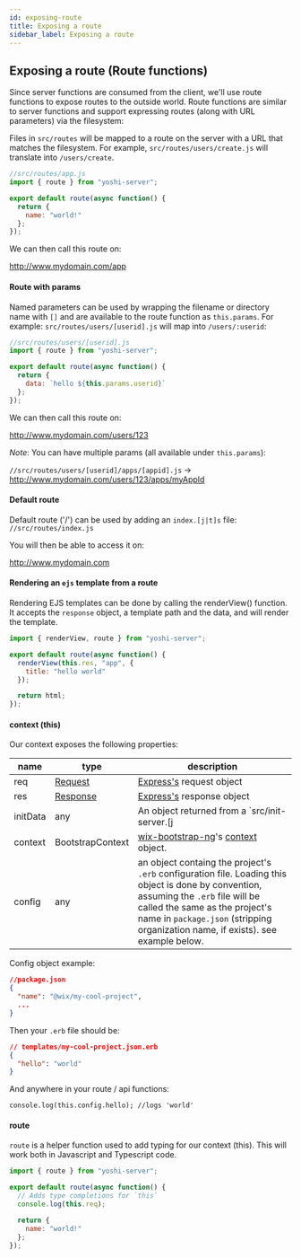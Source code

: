```yaml
---
id: exposing-route
title: Exposing a route
sidebar_label: Exposing a route
---
```


## Exposing a route (Route functions)

Since server functions are consumed from the client, we'll use route functions to expose routes to the outside world. Route functions are similar to server functions and support expressing routes (along with URL parameters) via the filesystem:

Files in `src/routes` will be mapped to a route on the server with a URL that matches the filesystem. For example, `src/routes/users/create.js` will translate into `/users/create`.

```js
//src/routes/app.js
import { route } from "yoshi-server";

export default route(async function() {
  return {
    name: "world!"
  };
});
```

We can then call this route on:

http://www.mydomain.com/app

#### Route with params

Named parameters can be used by wrapping the filename or directory name with `[]` and are available to the route function as `this.params`. For example: `src/routes/users/[userid].js` will map into `/users/:userid`:

```js
//src/routes/users/[userid].js
import { route } from "yoshi-server";

export default route(async function() {
  return {
    data: `hello ${this.params.userid}`
  };
});
```

We can then call this route on:

http://www.mydomain.com/users/123

_Note_: You can have multiple params (all available under `this.params`):

`//src/routes/users/[userid]/apps/[appid].js` -> http://www.mydomain.com/users/123/apps/myAppId

#### Default route

Default route ('/') can be used by adding an `index.[j|t]s` file:
`//src/routes/index.js`

You will then be able to access it on:

http://www.mydomain.com

#### Rendering an `ejs` template from a route

Rendering EJS templates can be done by calling the renderView() function. It accepts the `response` object, a template path and the data, and will render the template.

```js
import { renderView, route } from "yoshi-server";

export default route(async function() {
  renderView(this.res, "app", {
    title: "hello world"
  });

  return html;
});
```

#### context (this)

Our context exposes the following properties:

| name     | type                                                                      | description                                                                                                                                                                                                                                                  |
| -------- | ------------------------------------------------------------------------- | ------------------------------------------------------------------------------------------------------------------------------------------------------------------------------------------------------------------------------------------------------------ |
| req      | [Request](https://github.com/types/express/blob/master/lib/request.d.ts)  | [Express's](http://expressjs.com) request object                                                                                                                                                                                                             |
| res      | [Response](https://github.com/types/express/blob/master/lib/request.d.ts) | [Express's](http://expressjs.com) response object                                                                                                                                                                                                            |
| initData | any                                                                       | An object returned from a `src/init-server.[j|t]s` file. This data is usefull when you need to read / fetch data on server initialization (for example, read a configuration file).                                                                          |
| context  | BootstrapContext                                                          | [wix-bootstrap-ng](https://github.com/wix-platform/wix-node-platform)'s [context](https://github.com/wix-platform/wix-node-platform/tree/master/bootstrap/wix-bootstrap-ng#context) object.                                                                  |
| config   | any                                                                       | an object containg the project's `.erb` configuration file. Loading this object is done by convention, assuming the `.erb` file will be called the same as the project's name in `package.json` (stripping organization name, if exists). see example below. |

Config object example:

```json
//package.json
{
  "name": "@wix/my-cool-project",
  ...
}
```

Then your `.erb` file should be:

```json
// templates/my-cool-project.json.erb
{
  "hello": "world"
}
```

And anywhere in your route / api functions:

```
console.log(this.config.hello); //logs 'world'
```

#### route

`route` is a helper function used to add typing for our context (this). This will work both in Javascript and Typescript code.

```js
import { route } from "yoshi-server";

export default route(async function() {
  // Adds type completions for `this`
  console.log(this.req);

  return {
    name: "world!"
  };
});
```
